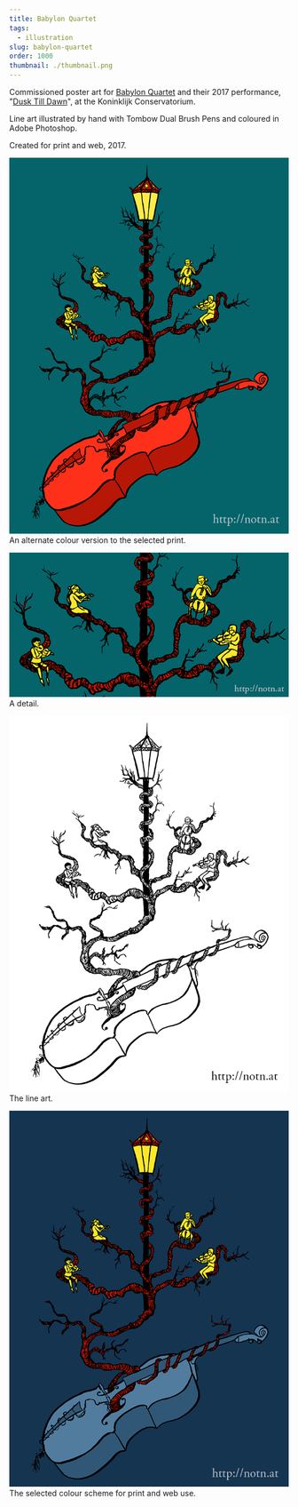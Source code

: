 ```yaml
---
title: Babylon Quartet
tags:
  - illustration
slug: babylon-quartet
order: 1000
thumbnail: ./thumbnail.png
---
```

Commissioned poster art for [Babylon Quartet](http://babylonquartet.com) and their 2017 performance, "[Dusk Till Dawn](https://www.facebook.com/events/458628047818318)", at the Koninklijk Conservatorium.

Line art illustrated by hand with Tombow Dual Brush Pens and coloured in Adobe Photoshop.

Created for print and web, 2017.

![](alternative.png)
An alternate colour version to the selected print.

![](detail.png)
A detail.

![](line.png)
The line art.

![](final.png)
The selected colour scheme for print and web use.
